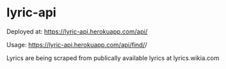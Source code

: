# lyric-api

Deployed at: https://lyric-api.herokuapp.com/api/

Usage: https://lyric-api.herokuapp.com/api/find/<artist>/<song>

Lyrics are being scraped from publically available lyrics at lyrics.wikia.com

